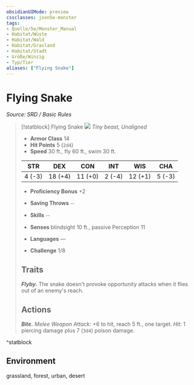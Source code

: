 ```yaml
---
obsidianUIMode: preview
cssclasses: json5e-monster
tags:
- Quelle/5e/Monster_Manual
- Habitat/Wüste
- Habitat/Wald
- Habitat/Grasland
- Habitat/Stadt
- Größe/Winzig
- Typ/Tier
aliases: ["Flying Snake"]
---
```

# Flying Snake
*Source: SRD / Basic Rules*  

> [!statblock] Flying Snake
> ![](compendium/bestiary/beast/token/flying-snake.png#token)
> *Tiny beast, Unaligned*
> 
> - **Armor Class** 14 
> - **Hit Points** 5 (`2d4`)
> - **Speed** 30 ft., fly 60 ft., swim 30 ft.
> 
> |STR|DEX|CON|INT|WIS|CHA|
> |:---:|:---:|:---:|:---:|:---:|:---:|
> | 4 (-3)|18 (+4)|11 (+0)| 2 (-4)|12 (+1)| 5 (-3)|
> 
> - **Proficiency Bonus** +2
> - **Saving Throws** ⏤
> - **Skills** ⏤
> - **Senses** blindsight 10 ft., passive Perception 11
> 
> - **Languages** —
> - **Challenge** 1/8
> 
> ## Traits
> 
> ***Flyby.*** The snake doesn't provoke opportunity attacks when it flies out of an enemy's reach.
> 
> ## Actions
> 
> ***Bite.*** *Melee Weapon Attack:* +6 to hit, reach 5 ft., one target. *Hit:* 1 piercing damage plus 7 (`3d4`) poison damage.

^statblock

## Environment

grassland, forest, urban, desert